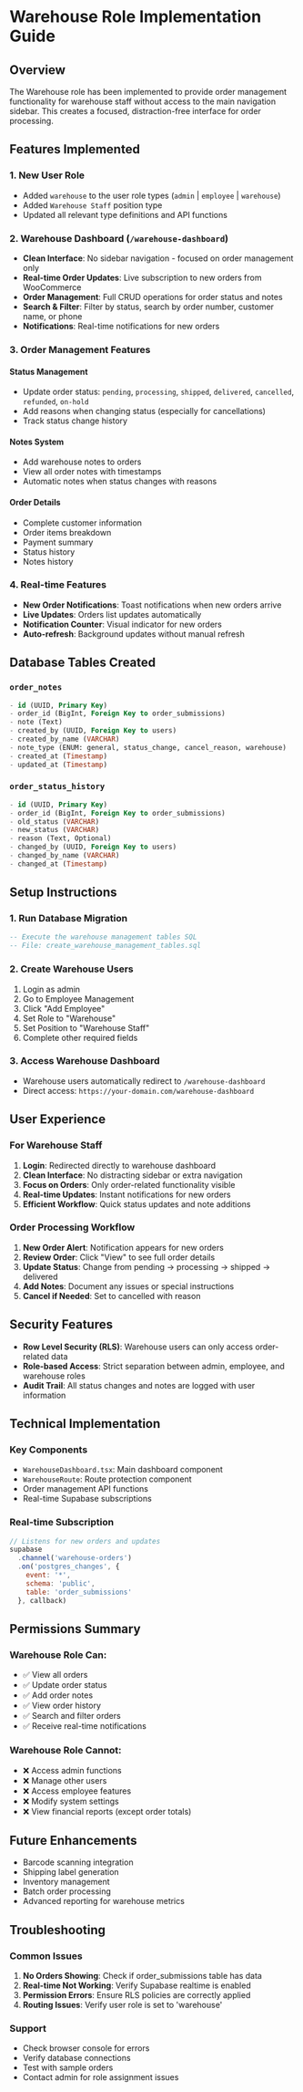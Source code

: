 # Warehouse Role Implementation Guide

## Overview
The Warehouse role has been implemented to provide order management functionality for warehouse staff without access to the main navigation sidebar. This creates a focused, distraction-free interface for order processing.

## Features Implemented

### 1. New User Role
- Added `warehouse` to the user role types (`admin` | `employee` | `warehouse`)
- Added `Warehouse Staff` position type
- Updated all relevant type definitions and API functions

### 2. Warehouse Dashboard (`/warehouse-dashboard`)
- **Clean Interface**: No sidebar navigation - focused on order management only
- **Real-time Order Updates**: Live subscription to new orders from WooCommerce
- **Order Management**: Full CRUD operations for order status and notes
- **Search & Filter**: Filter by status, search by order number, customer name, or phone
- **Notifications**: Real-time notifications for new orders

### 3. Order Management Features

#### Status Management
- Update order status: `pending`, `processing`, `shipped`, `delivered`, `cancelled`, `refunded`, `on-hold`
- Add reasons when changing status (especially for cancellations)
- Track status change history

#### Notes System
- Add warehouse notes to orders
- View all order notes with timestamps
- Automatic notes when status changes with reasons

#### Order Details
- Complete customer information
- Order items breakdown
- Payment summary
- Status history
- Notes history

### 4. Real-time Features
- **New Order Notifications**: Toast notifications when new orders arrive
- **Live Updates**: Orders list updates automatically
- **Notification Counter**: Visual indicator for new orders
- **Auto-refresh**: Background updates without manual refresh

## Database Tables Created

### `order_notes`
```sql
- id (UUID, Primary Key)
- order_id (BigInt, Foreign Key to order_submissions)
- note (Text)
- created_by (UUID, Foreign Key to users)
- created_by_name (VARCHAR)
- note_type (ENUM: general, status_change, cancel_reason, warehouse)
- created_at (Timestamp)
- updated_at (Timestamp)
```

### `order_status_history`
```sql
- id (UUID, Primary Key)
- order_id (BigInt, Foreign Key to order_submissions)
- old_status (VARCHAR)
- new_status (VARCHAR)
- reason (Text, Optional)
- changed_by (UUID, Foreign Key to users)
- changed_by_name (VARCHAR)
- changed_at (Timestamp)
```

## Setup Instructions

### 1. Run Database Migration
```sql
-- Execute the warehouse management tables SQL
-- File: create_warehouse_management_tables.sql
```

### 2. Create Warehouse Users
1. Login as admin
2. Go to Employee Management
3. Click "Add Employee"
4. Set Role to "Warehouse"
5. Set Position to "Warehouse Staff"
6. Complete other required fields

### 3. Access Warehouse Dashboard
- Warehouse users automatically redirect to `/warehouse-dashboard`
- Direct access: `https://your-domain.com/warehouse-dashboard`

## User Experience

### For Warehouse Staff
1. **Login**: Redirected directly to warehouse dashboard
2. **Clean Interface**: No distracting sidebar or extra navigation
3. **Focus on Orders**: Only order-related functionality visible
4. **Real-time Updates**: Instant notifications for new orders
5. **Efficient Workflow**: Quick status updates and note additions

### Order Processing Workflow
1. **New Order Alert**: Notification appears for new orders
2. **Review Order**: Click "View" to see full order details
3. **Update Status**: Change from pending → processing → shipped → delivered
4. **Add Notes**: Document any issues or special instructions
5. **Cancel if Needed**: Set to cancelled with reason

## Security Features
- **Row Level Security (RLS)**: Warehouse users can only access order-related data
- **Role-based Access**: Strict separation between admin, employee, and warehouse roles
- **Audit Trail**: All status changes and notes are logged with user information

## Technical Implementation

### Key Components
- `WarehouseDashboard.tsx`: Main dashboard component
- `WarehouseRoute`: Route protection component
- Order management API functions
- Real-time Supabase subscriptions

### Real-time Subscription
```javascript
// Listens for new orders and updates
supabase
  .channel('warehouse-orders')
  .on('postgres_changes', {
    event: '*',
    schema: 'public',
    table: 'order_submissions'
  }, callback)
```

## Permissions Summary

### Warehouse Role Can:
- ✅ View all orders
- ✅ Update order status
- ✅ Add order notes
- ✅ View order history
- ✅ Search and filter orders
- ✅ Receive real-time notifications

### Warehouse Role Cannot:
- ❌ Access admin functions
- ❌ Manage other users
- ❌ Access employee features
- ❌ Modify system settings
- ❌ View financial reports (except order totals)

## Future Enhancements
- Barcode scanning integration
- Shipping label generation
- Inventory management
- Batch order processing
- Advanced reporting for warehouse metrics

## Troubleshooting

### Common Issues
1. **No Orders Showing**: Check if order_submissions table has data
2. **Real-time Not Working**: Verify Supabase realtime is enabled
3. **Permission Errors**: Ensure RLS policies are correctly applied
4. **Routing Issues**: Verify user role is set to 'warehouse'

### Support
- Check browser console for errors
- Verify database connections
- Test with sample orders
- Contact admin for role assignment issues 